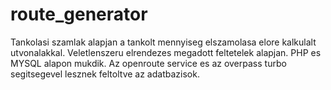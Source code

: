 # route_generator
Tankolasi szamlak alapjan a tankolt mennyiseg elszamolasa elore kalkulalt utvonalakkal. Veletlenszeru elrendezes megadott feltetelek alapjan. PHP es MYSQL alapon mukdik. Az openroute service es az overpass turbo segitsegevel lesznek feltoltve az adatbazisok. 
